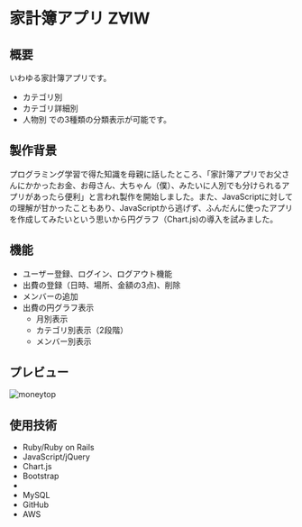 # 家計簿アプリ Z∀IW

## 概要
いわゆる家計簿アプリです。
* カテゴリ別
* カテゴリ詳細別
* 人物別
での3種類の分類表示が可能です。

## 製作背景
プログラミング学習で得た知識を母親に話したところ、「家計簿アプリでお父さんにかかったお金、お母さん、大ちゃん（僕）、みたいに人別でも分けられるアプリがあったら便利」と言われ製作を開始しました。また、JavaScriptに対しての理解が甘かったこともあり、JavaScriptから逃げず、ふんだんに使ったアプリを作成してみたいという思いから円グラフ（Chart.js)の導入を試みました。

## 機能
* ユーザー登録、ログイン、ログアウト機能
* 出費の登録（日時、場所、金額の3点)、削除
* メンバーの追加
* 出費の円グラフ表示
  * 月別表示
  * カテゴリ別表示（2段階）
  * メンバー別表示

## プレビュー
![moneytop](https://user-images.githubusercontent.com/54735495/68935450-010c3c00-07dc-11ea-8c91-49bee84e8d7e.gif)

## 使用技術
* Ruby/Ruby on Rails
* JavaScript/jQuery
* Chart.js
* Bootstrap
* 
* MySQL
* GitHub
* AWS
